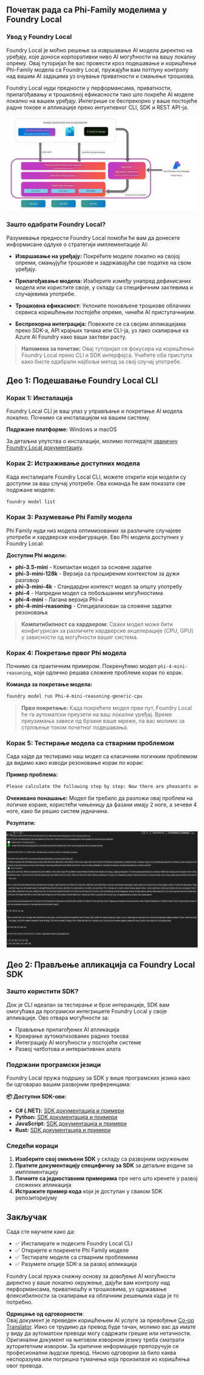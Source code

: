 <!--
CO_OP_TRANSLATOR_METADATA:
{
  "original_hash": "52973a5680a65a810aa80b7036afd31f",
  "translation_date": "2025-07-16T19:51:22+00:00",
  "source_file": "md/01.Introduction/02/07.FoundryLocal.md",
  "language_code": "sr"
}
-->
## Почетак рада са Phi-Family моделима у Foundry Local

### Увод у Foundry Local

Foundry Local је моћно решење за извршавање AI модела директно на уређају, које доноси корпоративни ниво AI могућности на вашу локалну опрему. Овај туторијал ће вас провести кроз подешавање и коришћење Phi-Family модела са Foundry Local, пружајући вам потпуну контролу над вашим AI задацима уз очување приватности и смањење трошкова.

Foundry Local нуди предности у перформансама, приватности, прилагођавању и трошковној ефикасности тако што покреће AI моделе локално на вашем уређају. Интегрише се беспрекорно у ваше постојеће радне токове и апликације преко интуитивног CLI, SDK и REST API-ја.


![arch](../../../../../translated_images/foundry-local-arch.8823e321dd8258d7d68815ddb0153503587142ff32e6997041c7cf0c9df24b49.sr.png)

### Зашто одабрати Foundry Local?

Разумевање предности Foundry Local помоћи ће вам да донесете информисане одлуке о стратегији имплементације AI:

- **Извршавање на уређају:** Покрећите моделе локално на својој опреми, смањујући трошкове и задржавајући све податке на свом уређају.

- **Прилагођавање модела:** Изаберите између унапред дефинисаних модела или користите своје, у складу са специфичним захтевима и случајевима употребе.

- **Трошковна ефикасност:** Уклоните поновљене трошкове облачних сервиса коришћењем постојеће опреме, чинећи AI приступачнијим.

- **Беспрекорна интеграција:** Повежите се са својим апликацијама преко SDK-а, API крајњих тачака или CLI-ја, уз лако скалирање ка Azure AI Foundry како ваши захтеви расту.

> **Напомена за почетак:** Овај туторијал се фокусира на коришћење Foundry Local преко CLI и SDK интерфејса. Учићете оба приступа како бисте одабрали најбољи метод за свој случај употребе.

## Део 1: Подешавање Foundry Local CLI

### Корак 1: Инсталација

Foundry Local CLI је ваш улаз у управљање и покретање AI модела локално. Почнимо са инсталацијом на вашем систему.

**Подржане платформе:** Windows и macOS

За детаљна упутства о инсталацији, молимо погледајте [званичну Foundry Local документацију](https://github.com/microsoft/Foundry-Local/blob/main/README.md).

### Корак 2: Истраживање доступних модела

Када инсталирате Foundry Local CLI, можете открити који модели су доступни за ваш случај употребе. Ова команда ће вам показати све подржане моделе:


```bash
foundry model list
```

### Корак 3: Разумевање Phi Family модела

Phi Family нуди низ модела оптимизованих за различите случајеве употребе и хардверске конфигурације. Ево Phi модела доступних у Foundry Local:

**Доступни Phi модели:** 

- **phi-3.5-mini** - Компактан модел за основне задатке
- **phi-3-mini-128k** - Верзија са проширеним контекстом за дужи разговор
- **phi-3-mini-4k** - Стандардни контекст модел за општу употребу
- **phi-4** - Напредни модел са побољшаним могућностима
- **phi-4-mini** - Лагана верзија Phi-4
- **phi-4-mini-reasoning** - Специјализован за сложене задатке резоновања

> **Компатибилност са хардвером:** Сваки модел може бити конфигурисан за различите хардверске акцелерације (CPU, GPU) у зависности од могућности вашег система.

### Корак 4: Покретање првог Phi модела

Почнимо са практичним примером. Покренућемо модел `phi-4-mini-reasoning`, који одлично решава сложене проблеме корак по корак.


**Команда за покретање модела:**

```bash
foundry model run Phi-4-mini-reasoning-generic-cpu
```

> **Прво покретање:** Када покрећете модел први пут, Foundry Local ће га аутоматски преузети на ваш локални уређај. Време преузимања зависи од брзине ваше мреже, па вас молимо за стрпљење током почетног подешавања.

### Корак 5: Тестирање модела са стварним проблемом

Сада хајде да тестирамо наш модел са класичним логичким проблемом да видимо како изводи резоновање корак по корак:

**Пример проблема:**

```txt
Please calculate the following step by step: Now there are pheasants and rabbits in the same cage, there are thirty-five heads on top and ninety-four legs on the bottom, how many pheasants and rabbits are there?
```

**Очекивано понашање:** Модел би требало да разложи овај проблем на логичке кораке, користећи чињеницу да фазани имају 2 ноге, а зечеви 4 ноге, како би решио систем једначина.

**Резултати:**

![cli](../../../../../translated_images/cli.862ec6b55c2b5d916093866d4df99190150d4198fd33ab79e586f9d6f5403089.sr.png)

## Део 2: Прављење апликација са Foundry Local SDK

### Зашто користити SDK?

Док је CLI идеалан за тестирање и брзе интеракције, SDK вам омогућава да програмски интегришете Foundry Local у своје апликације. Ово отвара могућности за:

- Прављење прилагођених AI апликација
- Креирање аутоматизованих радних токова
- Интеграцију AI могућности у постојеће системе
- Развој чатботова и интерактивних алата

### Подржани програмски језици

Foundry Local пружа подршку за SDK у више програмских језика како би одговарао вашим развојним преференцама:

**📦 Доступни SDK-ови:**

- **C# (.NET):** [SDK документација и примери](https://github.com/microsoft/Foundry-Local/tree/main/sdk/cs)
- **Python:** [SDK документација и примери](https://github.com/microsoft/Foundry-Local/tree/main/sdk/python)
- **JavaScript:** [SDK документација и примери](https://github.com/microsoft/Foundry-Local/tree/main/sdk/js)
- **Rust:** [SDK документација и примери](https://github.com/microsoft/Foundry-Local/tree/main/sdk/rust)

### Следећи кораци

1. **Изаберите свој омиљени SDK** у складу са развојним окружењем
2. **Пратите документацију специфичну за SDK** за детаљне водиче за имплементацију
3. **Почните са једноставним примерима** пре него што кренете у развој сложених апликација
4. **Истражите пример кода** који је доступан у сваком SDK репозиторијуму

## Закључак

Сада сте научили како да:
- ✅ Инсталирате и подесите Foundry Local CLI
- ✅ Откријете и покренете Phi Family моделе
- ✅ Тестирате моделе са стварним проблемима
- ✅ Разумете опције SDK-а за развој апликација

Foundry Local пружа снажну основу за довођење AI могућности директно у ваше локално окружење, дајући вам контролу над перформансама, приватношћу и трошковима, уз одржавање флексибилности за скалирање ка облачним решењима када је то потребно.

**Одрицање од одговорности**:  
Овај документ је преведен коришћењем AI услуге за превођење [Co-op Translator](https://github.com/Azure/co-op-translator). Иако се трудимо да превод буде тачан, молимо вас да имате у виду да аутоматски преводи могу садржати грешке или нетачности. Оригинални документ на његовом изворном језику треба сматрати ауторитетним извором. За критичне информације препоручује се професионални људски превод. Нисмо одговорни за било каква неспоразума или погрешна тумачења која произилазе из коришћења овог превода.